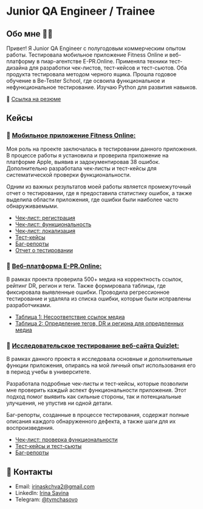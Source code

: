 # Junior QA Engineer / Trainee

## Обо мне :raising_hand_woman:
Привет! Я Junior QA Engineer с полугодовым коммерческим опытом работы. Тестировала мобильное приложение Fitness Online и веб-платформу в пиар-агентстве E-PR.Online. Применяла техники тест-дизайна для разработки чек-листов, тест-кейсов и тест-сьютов. Оба продукта тестировала методом черного ящика. Прошла годовое обучение в Be-Tester School, где освоила функциональное
и нефункциональное тестирование. Изучаю Python для развития навыков.

:paperclip: [Ссылка на резюме](https://drive.google.com/file/d/18v12hDG_HSMHpulwH_djQxGXhySh6PHD/view?usp=sharing)

## Кейсы
### :small_orange_diamond: <ins>Мобильное приложение [Fitness Online](https://fitnessonline.app.link/DbvsHlcZ4W):</ins>

Моя роль на проекте заключалась в тестировании данного приложения. В процессе работы я установила и проверила приложение на платформе Apple, выявив и задокументировав 38 ошибок. Дополнительно разработала чек-листы и тест-кейсы для систематической проверки функциональности.

Одним из важных результатов моей работы является промежуточный отчет о тестировании, где я предоставила статистику ошибок, а также выделила области приложения, где ошибки были наиболее часто обнаруживаемыми.

- [Чек-лист: регистрация](https://docs.google.com/spreadsheets/d/1ASDr_nrWYY-plTjCgibJNM9F8oAQKjYSr8z8GxJD4GM/edit?usp=sharing)
- [Чек-лист: функциональность](https://docs.google.com/spreadsheets/d/1eZStvKuyVECo_B9tj6ZPZF0MUf7LJ_yFhrr09i0nD8s/edit?usp=sharing)
- [Чек-лист: локализация](https://docs.google.com/spreadsheets/d/1Ndvw6CMfrO88uoIBFJsI5QGuUp6-SYUdog-_62QhFSQ/edit?usp=sharing)
- [Тест-кейсы](https://docs.google.com/spreadsheets/d/1zFamaY0L3r8Oy3490b_3f9gkdro0LwSX5NrV2exUfP4/edit?usp=sharing)
- [Баг-репорты](https://docs.google.com/spreadsheets/d/1XbMre4kIcCb5TAsSZlc6iz51mWW-e1cM3hd2zoOvRuo/edit?usp=sharing)
- [Отчет о тестировании](https://drive.google.com/file/d/1EmBI5UqbVD5EobGEENWVN2khK_coBk69/view?usp=share_link)

### :small_orange_diamond: <ins>Веб-платформа [E-PR.Online](https://e-pr.online):</ins>

В рамках проекта проверила 500+ медиа на корректность ссылок, рейтинг DR, регион и теги. Также формировала таблицы, где фиксировала выявленные ошибки. Проводила регрессионное тестирование и удаляла из списка ошибки, которые были исправлены разработчиками.

- [Таблица 1: Несоответствие ссылок медиа](https://docs.google.com/spreadsheets/d/1hAxvMHc5IwRWWHSpaQzRshd2TwUO_U_qm5Rk1UchVRk/edit?usp=sharing)
- [Таблица 2: Определение тегов, DR и региона для определенных медиа](https://docs.google.com/spreadsheets/d/19jwcR3HElzkMLC6rCz08PlkX6xOwMIAi4tcOwuYMwWs/edit?usp=sharing)

### :small_orange_diamond: <ins>Исследовательское тестирование веб-сайта [Quizlet](https://quizlet.com):</ins>

В рамках данного проекта я исследовала основные и дополнительные функции приложения, опираясь на мой личный опыт использования его в период учебы в университете. 

Разработала подробные чек-листы и тест-кейсы, которые позволили мне проверить каждый аспект функциональности приложения. Этот подход помог выявить как сильные стороны, так и потенциальные улучшения, не упустив ни одной детали.

Баг-репорты, созданные в процессе тестирования, содержат полные описания каждого обнаруженного дефекта, а также шаги для их воспроизведения.
- [Чек-лист: проверка функциональности](https://docs.google.com/spreadsheets/d/1loh3knXl8o3-TOWc4n6_IHcxtd33YRWo95Wfi1F-KqY/edit?usp=sharing)
- [Тест-кейсы и тест-сьюты](https://docs.google.com/spreadsheets/d/1r80cxkXY4YZnupkRzkqKfHPUFGi7U9nY_sLWRP7wzoM/edit?usp=sharing)
- [Баг-репорты](https://docs.google.com/spreadsheets/d/1fTj7tBi808M4YEbRCBcMqDQ6875A39UjhE4nApF2VR4/edit?usp=sharing)




## :calling: Контакты
- Email: irinaskchva2@gmail.com
- LinkedIn: [Irina Savina](https://www.linkedin.com/in/irina-savina-8b9194274/)
- Telegram: [@tymchasovo](https://t.me/tymchasovo)

